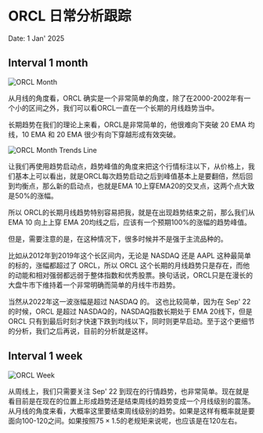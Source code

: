 # ORCL 日常分析跟踪

Date: 1 Jan' 2025

## Interval 1 month

![ORCL Month](https://www.tradingview.com/x/a9TWpRCJ/)

从月线的角度看，ORCL 确实是一个非常简单的角度，除了在2000-2002年有一个小的区间之外，我们可以看ORCL一直在一个长期的月线趋势当中。

长期趋势在我们的理论上来看，ORCL是非常简单的，他很难向下突破 20 EMA 均线，10 EMA 和 20 EMA 很少有向下穿越形成有效突破。

![ORCL Month Trends Line](https://www.tradingview.com/x/jFBPV3wA/)

让我们再使用趋势启动点，趋势峰值的角度来把这个行情标注以下，从价格上，我们基本上可以看出，就是ORCL每次趋势启动之后到峰值基本上是要翻倍，然后回到均衡点，那么新的启动点，也就是EMA 10上穿EMA20的交叉点，这两个点大致是$50\%$的涨幅。

所以 ORCL的长期月线趋势特别容易把我，就是在出现趋势结束之前，那么我们从EMA 10 向上上穿 EMA 20均线之后，应该有一个预期$100\%$的涨幅的趋势峰值。

但是，需要注意的是，在这种情况下，很多时候并不是强于主流品种的。

比如从2012年到2019年这个长区间内，无论是 NASDAQ 还是 AAPL 这种最简单的标的，涨幅都超过了 ORCL，所以 ORCL 这个长期的月线趋势只是存在，而他的动能和相对强弱都远弱于整体指数和优秀股票。换句话说，ORCL只是在漫长的大盘牛市下维持着一个非常明确而简单的月线牛市趋势。

当然从2022年这一波涨幅是超过 NASDAQ 的。 这也比较简单，因为在 Sep' 22 的时候，ORCL 是超过 NASDAQ的，NASDAQ指数长期处于 EMA 20线下，但是 ORCL 只有到最后时刻才快速下跌到均线以下，同时则更早启动。至于这个更细节的分析，我们之后再说，目前的分析就是这样。

## Interval 1 week

![ORCL Week](https://www.tradingview.com/x/tJY9GOkv/)

从周线上，我们只需要关注 Sep' 22 到现在的行情趋势，也非常简单。现在就是看目前是在现在的位置上形成趋势还是结束周线的趋势变成一个月线级别的震荡。从月线的角度来看，大概率这里要结束周线级别的趋势。如果是这样有概率就是要面向100-120之间。如果按照$75 \times 1.5$的老规矩来说呢，也应该是在120左右。